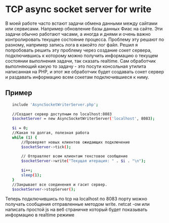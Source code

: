 # TCP async socket server for write

В моей работе часто встают задачи обмена данными между сайтами или сервисами.
Например обновление базы данных Фиас на сайте. Эти задачи обычно работают часами, 
а иногда и днями и очень важно контролировать текущее состояние процесса. 
Проблему эту решают по разному, например запись лога в какойто лог файл.
Решил я попробовать решить эту проблему через создание сокет сервера, 
подключившись к которому можно получить информацию о текущем состоянии выполнения задачи, 
так сказать realtime. 
Сам обработчик выполняющий какую то задачу - это посути консольная утилита написанная 
на PHP, и этот же обработчик будет создавать сокет сервер и раздавать
 информацию всем сокетам подключившиеся к ниму.
  
 ## Пример
 ```bash
    include 'AsyncSocketWriterServer.php';
    
    //Создает сервер доступным по localhost:8083
    $socketServer = new AsyncSocketWriterServer('localhost', 8083);
    
    $i = 0;
    //Какая то долгая, полезная работа 
    while (1) {
        //Проверяет новых клиентов ожидающих подключение
        $socketServer->tick();
        
        // Отправляет всем клиентам текстовое сообщение
        $socketServer->write("Текущая итерация: " . $i . "\n");
                
        $i++;
        sleep(1);
    }
    //Закрывает все соединения и гасит сервер.
    $socketServer->stopServer();
 ```
 Теперь подключившись по tcp на localhost по 8083 порту можно получать сообщения 
 отправленные  методом write. netcat -ом или написать простой 
 js на веб страничке который будет показывать информацию в realtime режиме